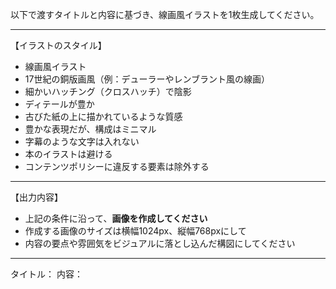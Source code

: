 以下で渡すタイトルと内容に基づき、線画風イラストを1枚生成してください。

---

【イラストのスタイル】
- 線画風イラスト
- 17世紀の銅版画風（例：デューラーやレンブラント風の線画）
- 細かいハッチング（クロスハッチ）で陰影
- ディテールが豊か
- 古びた紙の上に描かれているような質感
- 豊かな表現だが、構成はミニマル
- 字幕のような文字は入れない
- 本のイラストは避ける
- コンテンツポリシーに違反する要素は除外する

---

【出力内容】
- 上記の条件に沿って、**画像を作成してください**
- 作成する画像のサイズは横幅1024px、縦幅768pxにして
- 内容の要点や雰囲気をビジュアルに落とし込んだ構図にしてください

---

タイトル：
内容：
